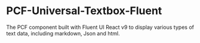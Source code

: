 # PCF-Universal-Textbox-Fluent
The PCF component built with Fluent UI React v9 to display various types of text data, including markdown, Json and html.

